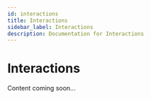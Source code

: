 ```yaml
---
id: interactions
title: Interactions
sidebar_label: Interactions
description: Documentation for Interactions
---
```


# Interactions

Content coming soon...

